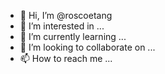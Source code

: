 - 👋 Hi, I’m @roscoetang
- 👀 I’m interested in ...
- 🌱 I’m currently learning ...
- 💞️ I’m looking to collaborate on ...
- 📫 How to reach me ...

<!---
roscoetang/roscoetang is a ✨ special ✨ repository because its `README.md` (this file) appears on your GitHub profile.
You can click the Preview link to take a look at your changes.
--->
